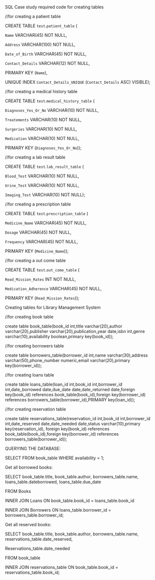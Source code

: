 SQL Case study required code for creating tables

//for creating a patient table

CREATE TABLE `test`.`patient_table` (

`Name` VARCHAR(45) NOT NULL,

`Address` VARCHAR(100) NOT NULL,

`Date_of_Birth` VARCHAR(45) NOT NULL,

`Contact_Details` VARCHAR(12) NOT NULL,

PRIMARY KEY (`Name`),

UNIQUE INDEX `Contact_Details_UNIQUE` (`Contact_Details` ASC) VISIBLE);

//for creating a medical history table

CREATE TABLE `test`.`medical_history_table` (

`Diagnoses_Yes_Or_No` VARCHAR(10) NOT NULL,

`Treatements` VARCHAR(10) NOT NULL,

`Surgeries` VARCHAR(10) NOT NULL,

`Medication` VARCHAR(10) NOT NULL,

PRIMARY KEY (`Diagnoses_Yes_Or_No`));

//for creating a lab result table

CREATE TABLE `test`.`lab_result_table` (

`Blood_Test` VARCHAR(10) NOT NULL,

`Urine_Test` VARCHAR(10) NOT NULL,

`Imaging_Test` VARCHAR(10) NOT NULL);

//for creating a prescription table

CREATE TABLE `test`.`prescription_table` (

`Medicine_Name` VARCHAR(45) NOT NULL,

`Dosage` VARCHAR(45) NOT NULL,

`Frequency` VARCHAR(45) NOT NULL,

PRIMARY KEY (`Medicine_Name`));

//for creating a out come table

CREATE TABLE `test`.`out_come_table` (

`Read_Mission_Rates` INT NOT NULL,

`Medication_Adherence` VARCHAR(45) NOT NULL,

PRIMARY KEY (`Read_Mission_Rates`));

Creating tables for Library Management System

//for creating book table

create table book_table(book_id int,title varchar(20),author varchar(20),publisher varchar(20),publication_year date,isbn int,genre varchar(10),availability boolean,primary key(book_id));

//for creating borrowers table

create table borrowers_table(borrower_id int,name varchar(30),address varchar(50),phone_number numeric,email varchar(20),primary key(borrower_id));

//for creating loans table

create table loans_table(loan_id int,book_id int,borrower_id int,date_borrowed date,due_date date,date_returned date,foreign key(book_id) references book_table(book_id),foreign key(borrower_id) references borrowers_table(borrower_id),PRIMARY key(loan_id));

//for creating reservation table

create table reservations_table(reservation_id int,book_id int,borrower_id int,date_reserved date,date_needed date,status varchar(10),primary key(reservation_id), foreign key(book_id) references book_table(book_id),foreign key(borrower_id) references borrowers_table(borrower_id));

QUERYING THE DATABASE:

SELECT FROM book_table WHERE availability = 1;

Get all borrowed books:

SELECT book_table.title, book_table.author, borrowers_table.name, loans_table.dateborrowed, loans_table.due_date

FROM Books

INNER JOIN Loans ON book_table.book_id = loans_table.book_id

INNER JOIN Borrowers ON loans_table.borrower_id = borrowers_table.borrower_id;

Get all reserved books:

SELECT book_table.title, book_table.author, borrowers_table.name, reservations_table.date_reserved,

Reservations_table.date_needed

FROM book_table

INNER JOIN reservations_table ON book_table.book_id = reservations_table.book_id;
